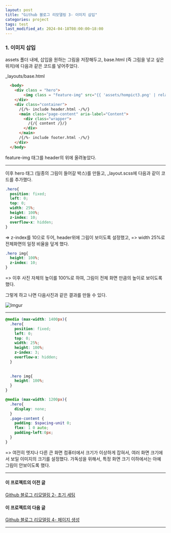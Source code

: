 ```yaml
---
layout: post
title: "Github 블로그 리모델링 3- 이미지 삽입"
categories: project
tags: test
last_modified_at: 2024-04-18T08:00:00~18:00
---
```



### 1. 이미지 삽입   

assets 폴더 내에, 삽입을 원하는 그림을 저장해두고, base.html (즉 그림을 넣고 싶은 위치)에 다음과 같은 코드를 넣어주었다.  

_layouts/base.html  

```html
  <body>
    <div class = "hero">
        <img class = "feature-img" src="{{ 'assets/hompict3.png' | relative_url }}" />
    </div>
    <div class="container">
      /{/%- include header.html -/%/}
      <main class="page-content" aria-label="Content">
        <div class="wrapper">
          /{/{ content /}/}
        </div>
      </main>
      /{/%- include footer.html -/%/}
    </div>
  </body>
```   

feature-img 태그를 header의 위에 올려놓았다.

---  

이후 hero 태그 (일종의 그림이 들어갈 박스)를 만들고,  _layout.scss에 다음과 같이 코드를 추가했다.  

```scss
.hero{
  position: fixed;
  left: 0;
  top: 0;
  width: 25%;
  height: 100%;
  z-index: 10;
  overflow-x: hidden;
}
```  
=> z-index를 10으로 두어, header위에 그림이 보이도록 설정했고,
=> width 25%로 전체화면의 일정 비율을 덮게 했다.   


```scss
.hero img{
  height: 100%;
  z-index: 10;
}
```  
=> 이후 사진 자체의 높이를 100%로 하여, 그림이 전체 화면 만큼의 높이로 보이도록 했다.  


그렇게 하고 나면 다음사진과 같은 결과를 만들 수 있다.  

![Imgur](https://imgur.com/AE9JBnx.jpg)  

---  

```scss   
@media (max-width: 1400px){
  .hero{
    position: fixed;
    left: 0;
    top: 0;
    width: 25%;
    height: 100%;
    z-index: 3;
    overflow-x: hidden;
  }
  
  
  .hero img{
    height: 100%;
  }
}

@media (max-width: 1200px){
  .hero{
    display: none;
  }
  .page-content {
    padding: $spacing-unit 0;
    flex: 1 0 auto;
    padding-left:0px;
  }
}
```

=> 여전히 엣지나 다른 큰 화면 컴퓨터에서 크기가 이상하게 잡혀서, 여러 화면 크기에서 보일 이미지의 크기를 설정했다. 가독성을 위해서, 특정 화면 크기 이하에서는 아예 그림이 안보이도록 했다.  

---  

#### 이 프로젝트의 이전 글
[Github 블로그 리모델링 2- 초기 세팅](https://rlagksqls17.github.io/project/2024/03/27/github2.html)

#### 이 프로젝트의 다음 글
[Github 블로그 리모델링 4- 페이지 생성](https://rlagksqls17.github.io/project/2024/04/30/github4.html)

---  